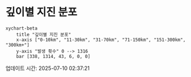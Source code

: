 # 깊이별 지진 분포

```mermaid
xychart-beta
    title "깊이별 지진 분포"
    x-axis ["0-10km", "11-30km", "31-70km", "71-150km", "151-300km", "300km+"]
    y-axis "발생 횟수" 0 --> 1316
    bar [338, 1314, 43, 6, 0, 0]
```

업데이트 시간: 2025-07-10 02:37:21
